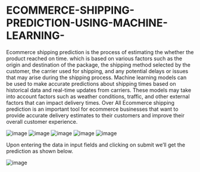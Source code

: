 # ECOMMERCE-SHIPPING-PREDICTION-USING-MACHINE-LEARNING-
Ecommerce shipping prediction is the process of estimating the whether the product reached on time. which is based on various factors such as the origin and destination of the package, the shipping method selected by the customer, the carrier used for shipping, and any potential delays or issues that may arise during the shipping process. Machine learning models can be used to make accurate predictions about shipping times based on historical data and real-time updates from carriers. These models may take into account factors such as weather conditions, traffic, and other external factors that can impact delivery times. Over All Ecommerce shipping prediction is an important tool for ecommerce businesses that want to provide accurate delivery estimates to their customers and improve their overall customer experience.

![image](https://user-images.githubusercontent.com/66512139/230545328-2222a130-000c-4264-8478-7442f8ebb1e5.png)
![image](https://user-images.githubusercontent.com/66512139/230545337-4bc2922b-7ed8-44e9-b60e-59db953b02ec.png)
![image](https://user-images.githubusercontent.com/66512139/230545482-4add983f-77c3-40a7-b4bb-5b2322b11dd5.png)
![image](https://user-images.githubusercontent.com/66512139/230545495-58716640-7e01-491f-b273-de36fa6d77cc.png)
![image](https://user-images.githubusercontent.com/66512139/230545529-23da951d-51e6-4a25-85c9-a1149b9d0aee.png)

Upon entering the data in input fields and clicking on submit we’ll get the prediction as shown below.
 
![image](https://user-images.githubusercontent.com/66512139/230545283-5250a659-ef60-429f-b221-5f5d5d739fba.png)
